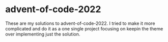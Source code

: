 # advent-of-code-2022

These are my solutions to advent-of-code-2022. I tried to make it more complicated and do it as a one single project focusing on keepin the theme
over implementing just the solution.
